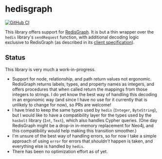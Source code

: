 # hedisgraph

[![GitHub CI](https://github.com/odanoburu/hedisgraph/workflows/CI/badge.svg)](https://github.com/odanoburu/hedisgraph/actions)
<!-- [![Hackage](https://img.shields.io/hackage/v/hedisgraph.svg?logo=haskell)](https://hackage.haskell.org/package/hedisgraph) -->
<!-- [![Stackage Lts](http://stackage.org/package/hedisgraph/badge/lts)](http://stackage.org/lts/package/hedisgraph) -->
<!-- [![Stackage Nightly](http://stackage.org/package/hedisgraph/badge/nightly)](http://stackage.org/nightly/package/hedisgraph) -->
<!-- [![BSD-3-Clause license](https://img.shields.io/badge/license-BSD--3--Clause-blue.svg)](LICENSE) -->


This library offers support for
[RedisGraph](https://oss.redislabs.com/redisgraph/). It is but a thin
wrapper over the `hedis` library's `sendRequest` function, with
additional decoding logic exclusive to RedisGraph (as described in its
[client specification](https://oss.redislabs.com/redisgraph/client_spec/)).

## Status

This library is very much a work-in-progress.

- Support for node, relationship, and path return values not
  ergonomic. RedisGraph returns labels, types, and property names as
  integers, and offers procedures that when called return the mappings
  from those integers to strings. I do yet know the best way of
  handling this decoding in an ergonomic way (and since I have no use
  for it currently that is unlikely to change for now), so PRs are
  welcome!
- I have tried to keep the same types used by `hedis` (`Integer`,
  `ByteString`), but I would like to have a compatibility layer for
  the types used by the `hasbolt` library (`Int`, `Text`), which also
  handles Cypher queries. (One day RedisGraph might be a drop-in
  in-memory replacement for Neo4j, and this compatibility would help
  making this transition smoother.)
- I'm unsure of the best way of handling errors, so for now I take a
  simple approach of using `error` for errors that *shouldn't* happen
  is taken, and everything else is handled by `hedis`.
- There has been no optimization effort as of yet.
